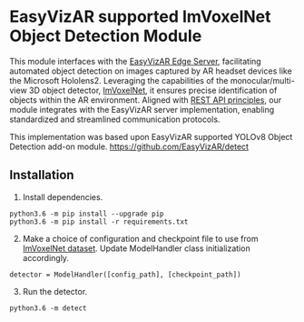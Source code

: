 # EasyVizAR supported ImVoxelNet Object Detection Module

This module interfaces with the [EasyVizAR Edge Server](https://github.com/EasyVizAR/edge-server), facilitating automated object detection on images captured by AR headset devices like the Microsoft Hololens2. Leveraging the capabilities of the monocular/multi-view 3D object detector, [ImVoxelNet](https://github.com/SamsungLabs/imvoxelnet), it ensures precise identification of objects within the AR environment. Aligned with [REST API principles](https://learn.microsoft.com/en-us/azure/architecture/best-practices/api-design), our module integrates with the EasyVizAR server implementation, enabling standardized and streamlined communication protocols.

This implementation was based upon EasyVizAR supported YOLOv8 Object Detection add-on module.
<https://github.com/EasyVizAR/detect>

## Installation

1. Install dependencies.

```console
python3.6 -m pip install --upgrade pip
python3.6 -m pip install -r requirements.txt
```

2. Make a choice of configuration and checkpoint file to use from [ImVoxelNet dataset](https://github.com/SamsungLabs/imvoxelnet/blob/master/README.md#models). Update ModelHandler class initialization accordingly.
```console
detector = ModelHandler([config_path], [checkpoint_path])
```

3. Run the detector.
```console
python3.6 -m detect
```
